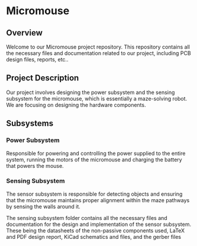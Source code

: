 # Micromouse
## Overview
Welcome to our Micromouse project repository. This repository contains all the necessary files and documentation related to our project, including PCB design files, reports, etc..

## Project Description
Our project involves designing the power subsystem and the sensing subsystem for the micromouse, which is essentially a maze-solving robot. We are focusing on designing the hardware components.

## Subsystems
### Power Subsystem
Responsible for powering and controlling the power supplied to the entire system, running the motors of the micromouse and charging the battery that powers the mouse.
### Sensing Subsystem
The sensor subsystem is responsible for detecting objects and ensuring that the micromouse maintains proper alignment within the maze pathways by sensing the walls around it.

The sensing subsystem folder contains all the necessary files and documentation for the design and implementation of the sensor subsystem. These being the datasheets of the non-passive components used, LaTeX and PDF design report, KiCad schematics and files, and the gerber files




